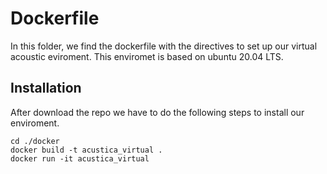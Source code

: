 # Dockerfile

In this folder, we find the dockerfile with the directives to set up our virtual acoustic eviroment. This enviromet is based on ubuntu 20.04 LTS.


## Installation

After download the repo we have to do the following steps to install our enviroment.

    cd ./docker
	docker build -t acustica_virtual .
	docker run -it acustica_virtual

